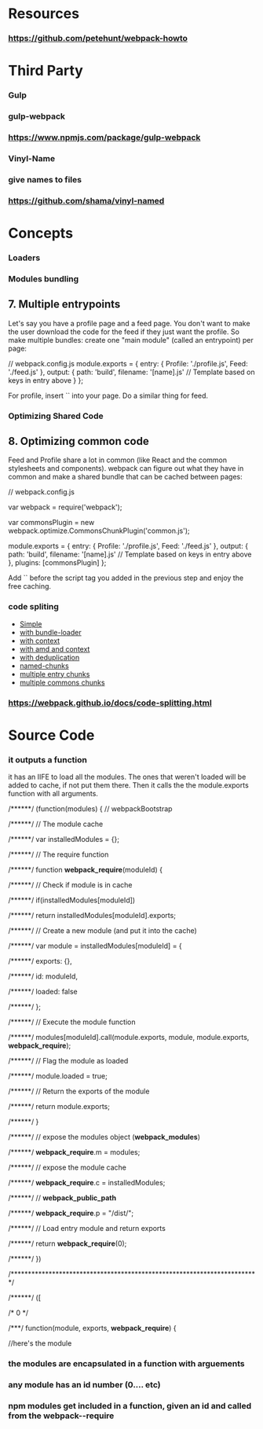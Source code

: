 # Resources
### https://github.com/petehunt/webpack-howto
# Third Party
### Gulp
### gulp-webpack
### https://www.npmjs.com/package/gulp-webpack
### Vinyl-Name
### give names to files
### https://github.com/shama/vinyl-named
# Concepts
### Loaders
### Modules bundling
## 7\. Multiple entrypoints

Let's say you have a profile page and a feed page. You don't want to make the user download the code for the feed if they just want the profile. So make multiple bundles: create one "main module" (called an entrypoint) per page:



// webpack.config.js
module.exports = {
  entry: {
    Profile: './profile.js',
    Feed: './feed.js'
  },
  output: {
    path: 'build',
    filename: '[name].js' // Template based on keys in entry above
  }
};



For profile, insert `` into your page. Do a similar thing for feed.
### Optimizing Shared Code
## 8\. Optimizing common code

Feed and Profile share a lot in common (like React and the common stylesheets and components). webpack can figure out what they have in common and make a shared bundle that can be cached between pages:



// webpack.config.js

var webpack = require('webpack');

var commonsPlugin =
  new webpack.optimize.CommonsChunkPlugin('common.js');

module.exports = {
  entry: {
    Profile: './profile.js',
    Feed: './feed.js'
  },
  output: {
    path: 'build',
    filename: '[name].js' // Template based on keys in entry above
  },
  plugins: [commonsPlugin]
};



Add `` before the script tag you added in the previous step and enjoy the free caching.
### code spliting
*   [Simple](https://github.com/webpack/webpack/tree/master/examples/code-splitting)
*   [with bundle-loader](https://github.com/webpack/webpack/tree/master/examples/code-splitting-bundle-loader)
*   [with context](https://github.com/webpack/webpack/tree/master/examples/code-splitted-require.context)
*   [with amd and context](https://github.com/webpack/webpack/tree/master/examples/code-splitted-require.context-amd)
*   [with deduplication](https://github.com/webpack/webpack/tree/master/examples/code-splitted-dedupe)
*   [named-chunks](https://github.com/webpack/webpack/tree/master/examples/named-chunks)
*   [multiple entry chunks](https://github.com/webpack/webpack/tree/master/examples/multiple-entry-points)
*   [multiple commons chunks](https://github.com/webpack/webpack/tree/master/examples/multiple-commons-chunks)
### https://webpack.github.io/docs/code-splitting.html
# Source Code
### it outputs a function 
it has an IIFE to load all the modules. The ones that weren't loaded will be added to cache, if not put them there. Then it calls the the module.exports function with all arguments.



/******/ (function(modules) { // webpackBootstrap

/******/ // The module cache

/******/ var installedModules = {};

/******/ // The require function

/******/ function __webpack_require__(moduleId) {

/******/ // Check if module is in cache

/******/ if(installedModules[moduleId])

/******/ return installedModules[moduleId].exports;

/******/ // Create a new module (and put it into the cache)

/******/ var module = installedModules[moduleId] = {

/******/ exports: {},

/******/ id: moduleId,

/******/ loaded: false

/******/ };

/******/ // Execute the module function

/******/ modules[moduleId].call(module.exports, module, module.exports, __webpack_require__);

/******/ // Flag the module as loaded

/******/ module.loaded = true;

/******/ // Return the exports of the module

/******/ return module.exports;

/******/ }

/******/ // expose the modules object (__webpack_modules__)

/******/ __webpack_require__.m = modules;

/******/ // expose the module cache

/******/ __webpack_require__.c = installedModules;

/******/ // __webpack_public_path__

/******/ __webpack_require__.p = "/dist/";

/******/ // Load entry module and return exports

/******/ return __webpack_require__(0);

/******/ })

/************************************************************************/

/******/ ([

/* 0 */

/***/ function(module, exports, __webpack_require__) {

//here's the module


### the modules are encapsulated in a function with arguements
### any module has an id number (0.... etc)
### npm modules get included in a function, given an id and called from the __webpack--require__
